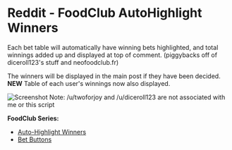 # Reddit - FoodClub AutoHighlight Winners

Each bet table will automatically have winning bets highlighted, and total winnings added up and displayed at top of comment. (piggybacks off of diceroll123's stuff and neofoodclub.fr)

The winners will be displayed in the main post if they have been decided. 
**NEW** Table of each user's winnings now also displayed.

![Screenshot](http://i.imgur.com/4qJIOSf.png "Screenshot")
Note: /u/twoforjoy and /u/diceroll123 are not associated with me or this script
<br>

**FoodClub Series:**
* [Auto-Highlight Winners](https://github.com/friendly-trenchcoat/Reddit-FoodClub-AUTOHighlight-Winners)
* [Bet Buttons](https://github.com/friendly-trenchcoat/Reddit-FoodClub-BetButtons)
